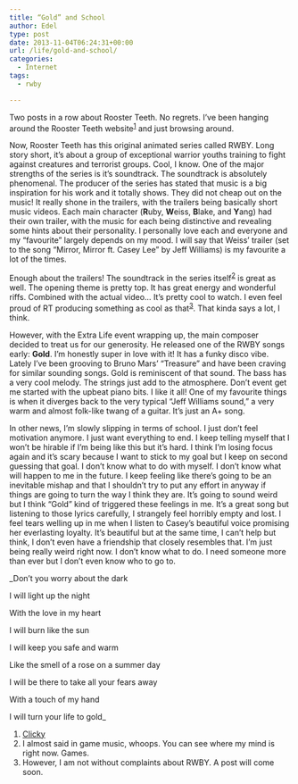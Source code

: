 ```yaml
---
title: “Gold” and School
author: Edel
type: post
date: 2013-11-04T06:24:31+00:00
url: /life/gold-and-school/
categories:
  - Internet
tags:
  - rwby

---
```

Two posts in a row about Rooster Teeth. No regrets. I&#8217;ve been hanging around the Rooster Teeth website<sup class="footnote"><a href="#foot_ajs-fn-id_1-102" id="back_ajs-fn-id_1-102">1</a></sup> and just browsing around.

Now, Rooster Teeth has this original animated series called RWBY. Long story short, it&#8217;s about a group of exceptional warrior youths training to fight against creatures and terrorist groups. Cool, I know. One of the major strengths of the series is it&#8217;s soundtrack. The soundtrack is absolutely phenomenal. The producer of the series has stated that music is a big inspiration for his work and it totally shows. They did not cheap out on the music! It really shone in the trailers, with the trailers being basically short music videos. Each main character (**R**uby, **W**eiss, **B**lake, and **Y**ang) had their own trailer, with the music for each being distinctive and revealing some hints about their personality. I personally love each and everyone and my &#8220;favourite&#8221; largely depends on my mood. I will say that Weiss&#8217; trailer (set to the song &#8220;Mirror, Mirror ft. Casey Lee&#8221; by Jeff Williams) is my favourite a lot of the times.

Enough about the trailers! The soundtrack in the series itself<sup class="footnote"><a href="#foot_ajs-fn-id_2-102" id="back_ajs-fn-id_2-102">2</a></sup> is great as well. The opening theme is pretty top. It has great energy and wonderful riffs. Combined with the actual video&#8230; It&#8217;s pretty cool to watch. I even feel proud of RT producing something as cool as that<sup class="footnote"><a href="#foot_ajs-fn-id_3-102" id="back_ajs-fn-id_3-102">3</a></sup>. That kinda says a lot, I think.

However, with the Extra Life event wrapping up, the main composer decided to treat us for our generosity. He released one of the RWBY songs early: **Gold**. I&#8217;m honestly super in love with it! It has a funky disco vibe. Lately I&#8217;ve been grooving to Bruno Mars&#8217; &#8220;Treasure&#8221; and have been craving for similar sounding songs. Gold is reminiscent of that sound. The bass has a very cool melody. The strings just add to the atmosphere. Don&#8217;t event get me started with the upbeat piano bits. I like it all! One of my favourite things is when it diverges back to the very typical &#8220;Jeff Williams sound,&#8221; a very warm and almost folk-like twang of a guitar. It&#8217;s just an A+ song.

In other news, I&#8217;m slowly slipping in terms of school. I just don&#8217;t feel motivation anymore. I just want everything to end. I keep telling myself that I won&#8217;t be hirable if I&#8217;m being like this but it&#8217;s hard. I think I&#8217;m losing focus again and it&#8217;s scary because I want to stick to my goal but I keep on second guessing that goal. I don&#8217;t know what to do with myself. I don&#8217;t know what will happen to me in the future. I keep feeling like there&#8217;s going to be an inevitable mishap and that I shouldn&#8217;t try to put any effort in anyway if things are going to turn the way I think they are. It&#8217;s going to sound weird but I think &#8220;Gold&#8221; kind of triggered these feelings in me. It&#8217;s a great song but listening to those lyrics carefully, I strangely feel horribly empty and lost. I feel tears welling up in me when I listen to Casey&#8217;s beautiful voice promising her everlasting loyalty. It&#8217;s beautiful but at the same time, I can&#8217;t help but think, I don&#8217;t even have a friendship that closely resembles that. I&#8217;m just being really weird right now. I don&#8217;t know what to do. I need someone more than ever but I don&#8217;t even know who to go to.

_Don&#8217;t you worry about the dark
  
I will light up the night
  
With the love in my heart
  
I will burn like the sun
  
I will keep you safe and warm
  
Like the smell of a rose on a summer day
  
I will be there to take all your fears away
  
With a touch of my hand
  
I will turn your life to gold_

<ol class="footnote">
  <li>
    <a id="foot_ajs-fn-id_1-102"></a><a href="http://roosterteeth.com" class="external">Clicky</a>&nbsp;&nbsp;<a class="ajs-back-link" href="#back_ajs-fn-id_1-102"></a>
  </li>
  <li>
    <a id="foot_ajs-fn-id_2-102"></a>I almost said in game music, whoops. You can see where my mind is right now. Games.&nbsp;&nbsp;<a class="ajs-back-link" href="#back_ajs-fn-id_2-102"></a>
  </li>
  <li>
    <a id="foot_ajs-fn-id_3-102"></a>However, I am not without complaints about RWBY. A post will come soon.&nbsp;&nbsp;<a class="ajs-back-link" href="#back_ajs-fn-id_3-102"></a>
  </li>
</ol>

<div id="ajs-fn-id_1-102" style="display:none;margin:0;" class="ajs-footnote-popup">
  <div>
    <a href="http://roosterteeth.com" class="external">Clicky</a>
  </div>
</div>

<div id="ajs-fn-id_2-102" style="display:none;margin:0;" class="ajs-footnote-popup">
  <div>
    I almost said in game music, whoops. You can see where my mind is right now. Games.
  </div>
</div>

<div id="ajs-fn-id_3-102" style="display:none;margin:0;" class="ajs-footnote-popup">
  <div>
    However, I am not without complaints about RWBY. A post will come soon.
  </div>
</div>